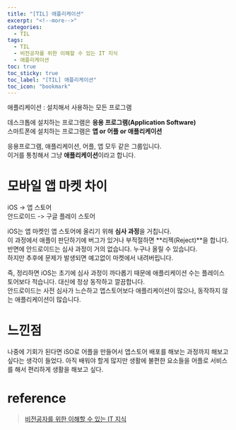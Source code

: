 ```yaml
---
title: "[TIL] 애플리케이션"
excerpt: "<!--more-->"
categories:
  - TIL
tags:
  - TIL
  - 비전공자를 위한 이해할 수 있는 IT 지식
  - 애플리케이션
toc: true
toc_sticky: true
toc_label: "[TIL] 애플리케이션"
toc_icon: "bookmark"
---
```


애플리케이션 : 설치해서 사용하는 모든 프로그램

데스크톱에 설치하는 프로그램은 **응용 프로그램(Application Software)**
<br>스마트폰에 설치하는 프로그램은 **앱 or 어플 or 애플리케이션**

응용프로그램, 애플리케이션, 어플, 앱 모두 같은 그룹입니다.
<br>이거를 통칭해서 그냥 **애플리케이션**이라고 합니다.

# 모바일 앱 마켓 차이 

iOS -> 앱 스토어
<br>안드로이드 -> 구글 플레이 스토어

iOS는 앱 마켓인 앱 스토어에 올리기 위해 **심사 과정**을 거칩니다. 
<br>이 과정에서 애플이 판단하기에 버그가 있거나 부적절하면 **리젝(Reject)**을 합니다.
<br>반면에 안드로이드는 심사 과정이 거의 없습니다. 누구나 올릴 수 있습니다. 
<br>하지만 추후에 문제가 발생되면 예고없이 마켓에서 내려버립니다.

즉, 정리하면 iOS는 초기에 심사 과정이 까다롭기 때문에 애플리케이션 수는 플레이스토어보다 적습니다.
대신에 정상 동작하고 깔끔합니다.
<br>안드로이드는 사전 심사가 느슨하고 앱스토어보다 애플리케이션이 많으나, 동작하지 않는 애플리케이션이 많습니다.

# 느낀점

나중에 기회가 된다면 iSO로 어플을 만들어서 앱스토어 배포를 해보는 과정까지 해보고 싶다는 생각이 들었다.
아직 배워야 할게 많지만 생활에 불편한 요소들을 어플로 서비스를 해서 편리하게 생활을 해보고 싶다.

# reference

> [비전공자를 위한 이해할 수 있는 IT 지식](https://www.aladin.co.kr/shop/wproduct.aspx?ItemId=246064543)